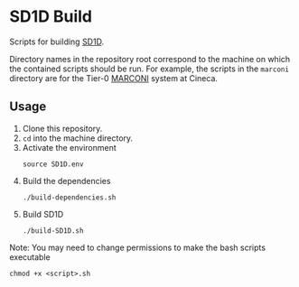 # SD1D Build

Scripts for building [SD1D](https://github.com/boutproject/SD1D).

Directory names in the repository root correspond to the machine on which the contained scripts should be run. For example, the scripts in the `marconi` directory are for the Tier-0 [MARCONI](https://www.hpc.cineca.it/hardware/marconi) system at Cineca.

## Usage

1. Clone this repository.
2. `cd` into the machine directory.
3. Activate the environment
   ```
   source SD1D.env
   ```
4. Build the dependencies
   ```
   ./build-dependencies.sh
   ```
5. Build SD1D
   ```
   ./build-SD1D.sh
   ```

Note: You may need to change permissions to make the bash scripts executable
```
chmod +x <script>.sh
```
